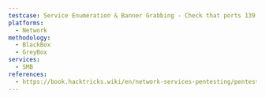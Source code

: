 ```yaml
---
testcase: Service Enumeration & Banner Grabbing - Check that ports 139 (TCP) and 445 (TCP) are open using Nmap (nmap -p 139,445 <IP>)
platforms: 
  - Network
methodology: 
  - BlackBox
  - GreyBox
services:
  - SMB
references:
  - https://book.hacktricks.wiki/en/network-services-pentesting/pentesting-smb/index.html
---
```

